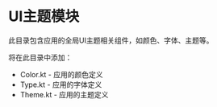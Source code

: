 # UI主题模块

此目录包含应用的全局UI主题相关组件，如颜色、字体、主题等。

将在此目录中添加：
- Color.kt - 应用的颜色定义
- Type.kt - 应用的字体定义
- Theme.kt - 应用的主题定义